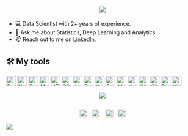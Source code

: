 <h1 align="center"><img src="https://i.imgur.com/z3ox7v5.gif"/></h1>

- 💻 Data Scientist with 2+ years of experience.
- 💬 Ask me about Statistics, Deep Learning and Analytics.
- 📫 Reach out to me on [LinkedIn](hhttps://www.linkedin.com/in/neelesh-k/).

## 🛠️ My tools

<p align="left">
  
  <img alt="Python" src="https://img.shields.io/badge/Python%20-%2314354C.svg?logo=python&logoColor=white" width="auto" height="25">
  <img alt="NumPy" src="https://img.shields.io/badge/Numpy%20-%23013243.svg?logo=numpy&logoColor=white" width="auto" height="25">
  <img alt="Pandas" src="https://img.shields.io/badge/Pandas%20-%23150458.svg?logo=pandas&logoColor=white" width="auto" height="25">
  
  <img alt="MySQL" src="https://img.shields.io/badge/MySQL-%2300f.svg?logo=mysql&logoColor=white" width="auto" height="25">  

  <img alt="HTML" src="https://img.shields.io/badge/HTML%20-%23E34F26.svg?logo=html5&logoColor=white" width="auto" height="25">
  <img alt="CSS" src="https://img.shields.io/badge/CSS%20-%231572B6.svg?logo=css3&logoColor=white" width="auto" height="25">
  <img alt="JavaScript" src="https://img.shields.io/badge/JavaScript%20-%23F7DF1E.svg?logo=javascript&logoColor=black" width="auto" height="25">
  <img alt="React" src="https://img.shields.io/badge/React%20-%2320232a.svg?logo=react&logoColor=%2361DAFB" width="auto" height="25">
  <img alt="NodeJS" src="https://img.shields.io/badge/Node.js%20-%2343853D.svg?logo=node.js&logoColor=white" width="auto" height="25">
  <img alt="Express.js" src="https://img.shields.io/badge/Express.js%20-%23404d59.svg?logo=express&logoColor=white" width="auto" height="25">
  <img alt="MongoDB" src ="https://img.shields.io/badge/MongoDB-%234ea94b.svg?logo=mongodb&logoColor=white" width="auto" height="25">

  <img alt="Heroku" src="https://img.shields.io/badge/Heroku%20-%23430098.svg?logo=heroku&logoColor=white" width="auto" height="25">
  <img alt="GitHub Pages" src="https://img.shields.io/badge/GitHub%20Pages-%23327FC7.svg?logo=github&logoColor=white" width="auto" height="25">
  <img alt="Git" src="https://img.shields.io/badge/Git%20-%23F05033.svg?logo=git&logoColor=white" width="auto" height="25">
  <img alt="Postman" src="https://img.shields.io/badge/Postman-FF6C37?logo=postman&logoColor=white" width="auto" height="25">
  <img alt="Visual Studio Code" src="https://img.shields.io/badge/Visual%20Studio%20Code-0078d7.svg?logo=visual-studio-code&logoColor=white" width="auto" height="25">

</p>

<!-- <p align="center"> -->
<!-- [![GitHub Streak](https://github-readme-streak-stats.herokuapp.com/?user=neelesh-karthikeyan)](https://git.io/streak-stats) -->
<!-- </p> -->

<p align="center">
  <img align="center" src="https://github-readme-stats.vercel.app/api/top-langs/?username=neelesh-karthikeyan&layout=compact)](https://github.com/neelesh-karthikeyan/github-readme-stats" />
</p>

<h2 align="center"></h2>
 <!-- footer --!>
<p align="center">
<a id="GitHub" href="https://github.com/neelesh2k"><img height="20px" src="https://img.shields.io/badge/-GitHub-black?style=flat-square&logo=Github&logoColor=white" alt="GitHub" /></a>&nbsp;&nbsp;     
<a id="LinkedIn" href="https://www.linkedin.com/in/neelesh-k/"><img height="20px" src="https://img.shields.io/badge/-Neelesh Karthikeyan-blue?style=flat-square&logo=Linkedin&logoColor=white&link=https://www.linkedin.com/in/neelesh-k/" alt="LinkedIn" /></a> &nbsp;&nbsp;
<a id="Personal Website" href="https://neelesh2k.github.io//"><img height="20px" src="https://imgur.com/ZqeggKO.png" alt="Website" /></a>&nbsp;&nbsp;
<a id="Mail" href="mailto:neelesh2k@gmail.com"><img height="20px" src="https://img.shields.io/badge/-Mail-red?style=flat-square&logo=Gmail&logoColor=white" alt="Mail"/></a>
</p>
<img src="https://imgur.com/MXTW5Av.png"/>
